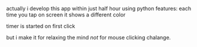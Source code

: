 actually i develop this app within just half hour using python 
features: 
each time you tap on screen it shows a different color

timer is started on first click 

but i make it for relaxing the mind *not*  for mouse clicking chalange.



